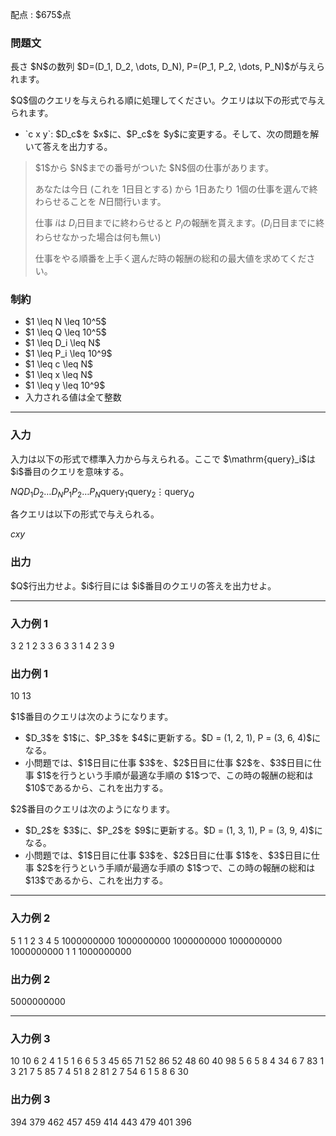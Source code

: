 
<div>

<span>

<span>

<p>
配点 : $675$点
</p>

<div>

<section>

### **問題文**

<p>
長さ $N$の数列 $D=(D_1, D_2, \dots, D_N), P=(P_1, P_2, \dots, P_N)$が与えられます。
</p>

<p>
$Q$個のクエリを与えられる順に処理してください。クエリは以下の形式で与えられます。
</p>

<ul>

<li>
`c x y`: $D_c$を $x$に、$P_c$を $y$に変更する。そして、次の問題を解いて答えを出力する。
</li>

</ul>

<blockquote>

<p>
$1$から $N$までの番号がついた $N$個の仕事があります。

あなたは今日 (これを $1$日目とする) から $1$日あたり $1$個の仕事を選んで終わらせることを $N$日間行います。

仕事 $i$は $D_i$日目までに終わらせると $P_i$の報酬を貰えます。($D_i$日目までに終わらせなかった場合は何も無い)

仕事をやる順番を上手く選んだ時の報酬の総和の最大値を求めてください。  
</p>

</blockquote>

</section>

</div>

<div>

<section>

### **制約**

<ul>

<li>
$1 \leq N \leq 10^5$
</li>

<li>
$1 \leq Q \leq 10^5$
</li>

<li>
$1 \leq D_i \leq N$
</li>

<li>
$1 \leq P_i \leq 10^9$
</li>

<li>
$1 \leq c \leq N$
</li>

<li>
$1 \leq x \leq N$
</li>

<li>
$1 \leq y \leq 10^9$
</li>

<li>
入力される値は全て整数
</li>

</ul>

</section>

</div>

---

<div>

<div>

<section>

### **入力**

<p>
入力は以下の形式で標準入力から与えられる。ここで $\mathrm{query}_i$は $i$番目のクエリを意味する。
</p>

<div>

$N$$Q$$D_1$$D_2$$\dots$$D_N$$P_1$$P_2$$\dots$$P_N$$\mathrm{query}_1$$\mathrm{query}_2$$\vdots$$\mathrm{query}_Q$
</div>

<p>
各クエリは以下の形式で与えられる。
</p>

<div>

$c$$x$$y$
</div>

</section>

</div>

<div>

<section>

### **出力**

<p>
$Q$行出力せよ。$i$行目には $i$番目のクエリの答えを出力せよ。
</p>

</section>

</div>

</div>

---

<div>

<section>

### **入力例 1**

<div>

3 2
1 2 3
3 6 3
3 1 4
2 3 9

</div>

</section>

</div>

<div>

<section>

### **出力例 1**

<div>

10
13

</div>

<p>
$1$番目のクエリは次のようになります。
</p>

<ul>

<li>
$D_3$を $1$に、$P_3$を $4$に更新する。$D = (1, 2, 1), P = (3, 6, 4)$になる。
</li>

<li>
小問題では、$1$日目に仕事 $3$を、$2$日目に仕事 $2$を、$3$日目に仕事 $1$を行うという手順が最適な手順の $1$つで、この時の報酬の総和は $10$であるから、これを出力する。
</li>

</ul>

<p>
$2$番目のクエリは次のようになります。
</p>

<ul>

<li>
$D_2$を $3$に、$P_2$を $9$に更新する。$D = (1, 3, 1), P = (3, 9, 4)$になる。
</li>

<li>
小問題では、$1$日目に仕事 $3$を、$2$日目に仕事 $1$を、$3$日目に仕事 $2$を行うという手順が最適な手順の $1$つで、この時の報酬の総和は $13$であるから、これを出力する。
</li>

</ul>

</section>

</div>

---

<div>

<section>

### **入力例 2**

<div>

5 1
1 2 3 4 5
1000000000 1000000000 1000000000 1000000000 1000000000
1 1 1000000000

</div>

</section>

</div>

<div>

<section>

### **出力例 2**

<div>

5000000000

</div>

</section>

</div>

---

<div>

<section>

### **入力例 3**

<div>

10 10
6 2 4 1 5 1 6 6 5 3
45 65 71 52 86 52 48 60 40 98
5 6 5
8 4 34
6 7 83
1 3 21
7 5 85
7 4 51
8 2 81
2 7 54
6 1 5
8 6 30

</div>

</section>

</div>

<div>

<section>

### **出力例 3**

<div>

394
379
462
457
459
414
443
479
401
396

</div>

</section>

</div>

</span>

</span>

</div>
